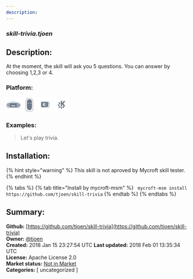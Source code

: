 ```yaml
---
description: 
---
```


### _skill-trivia.tjoen_  
## Description:  
At the moment, the skill will ask you 5 questions. You can answer by choosing 1,2,3 or 4.  
  
  
### Platform:  
 ![Mark I](../.gitbook/assets/mark-1-icon.png)  ![Mark II](../.gitbook/assets/mark-2-icon.png)  ![Picroft](../.gitbook/assets/picroft-icon.png)  ![plasmoid](../.gitbook/assets/kde.png)   
### Examples:  
> Let's play trivia.  
  
## Installation:  
{% hint style="warning" %}
This skill is not aproved by Mycroft skill tester.
{% endhint %}
    
{% tabs %}
{% tab title="Install by mycroft-msm" %}
``` mycroft-msm install https://github.com/tjoen/skill-trivia```
{% endtab %}
  {% endtabs %}
    
## Summary:  
**Github:** [https://github.com/tjoen/skill-trivia](https://github.com/tjoen/skill-trivia)  
**Owner:** [@tjoen](https://github.com/tjoen)  
**Created:** 2018 Jan 15 23:27:54 UTC  **Last updated:** 2018 Feb 01 13:35:34 UTC  
**License:** Apache License 2.0  
**Market status:** [Not in Market](https://market.mycroft.ai/skill/)  
**Categories:** [ uncategorized ]   
